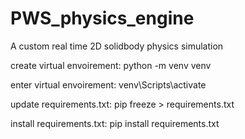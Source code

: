 # PWS_physics_engine

A custom real time 2D solidbody physics simulation

create virtual envoirement:
python -m venv venv

enter virtual envoirement:
venv\Scripts\activate

update requirements.txt:
pip freeze > requirements.txt

install requirements.txt:
pip install requirements.txt